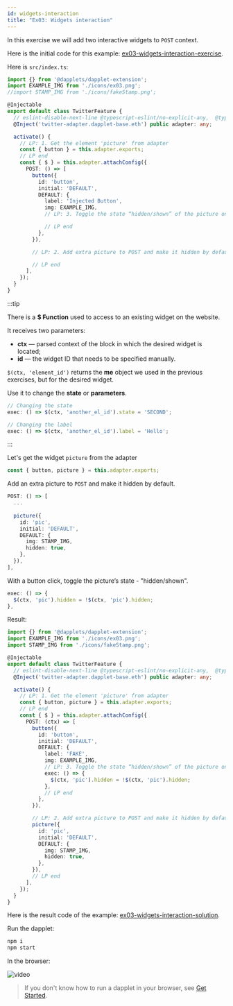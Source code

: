 ```yaml
---
id: widgets-interaction 
title: "Ex03: Widgets interaction"
---
```


In this exercise we will add two interactive widgets to `POST` context.

Here is the initial code for this example: [ex03-widgets-interaction-exercise](https://github.com/dapplets/dapplet-template/tree/ex03-widgets-interaction-exercise).

Here is `src/index.ts`:

```ts
import {} from '@dapplets/dapplet-extension';
import EXAMPLE_IMG from './icons/ex03.png';
//import STAMP_IMG from './icons/fakeStamp.png';

@Injectable
export default class TwitterFeature {
  // eslint-disable-next-line @typescript-eslint/no-explicit-any,  @typescript-eslint/explicit-module-boundary-types
  @Inject('twitter-adapter.dapplet-base.eth') public adapter: any;

  activate() {
    // LP: 1. Get the element 'picture' from adapter
    const { button } = this.adapter.exports;
    // LP end
    const { $ } = this.adapter.attachConfig({
      POST: () => [
        button({
          id: 'button',
          initial: 'DEFAULT',
          DEFAULT: {
            label: 'Injected Button',
            img: EXAMPLE_IMG,
            // LP: 3. Toggle the state “hidden/shown” of the picture on button click

            // LP end
          },
        }),

        // LP: 2. Add extra picture to POST and make it hidden by default

        // LP end
      ],
    });
  }
}
```

:::tip

There is a **$ Function** used to access to an existing widget on the website.

It receives two parameters:

* **ctx** — parsed context of the block in which the desired widget is located;
* **id** — the widget ID that needs to be specified manually.

`$(ctx, 'element_id')` returns the **me** object we used in the previous exercises, but for the desired widget.

Use it to change the **state** or **parameters**.

```ts
// Changing the state
exec: () => $(ctx, 'another_el_id').state = 'SECOND';

// Changing the label
exec: () => $(ctx, 'another_el_id').label = 'Hello';
```

:::

Let's get the widget `picture` from the adapter

```ts
const { button, picture } = this.adapter.exports;
```

Add an extra picture to `POST` and make it hidden by default.

```ts
POST: () => [
  ...
    
  picture({
    id: 'pic',
    initial: 'DEFAULT',
    DEFAULT: {
      img: STAMP_IMG,
      hidden: true,
    },
  }),
],
```

With a button click, toggle the picture’s state - "hidden/shown".

```ts
exec: () => {
  $(ctx, 'pic').hidden = !$(ctx, 'pic').hidden;
},
```

Result:

```ts
import {} from '@dapplets/dapplet-extension';
import EXAMPLE_IMG from './icons/ex03.png';
import STAMP_IMG from './icons/fakeStamp.png';

@Injectable
export default class TwitterFeature {
  // eslint-disable-next-line @typescript-eslint/no-explicit-any,  @typescript-eslint/explicit-module-boundary-types
  @Inject('twitter-adapter.dapplet-base.eth') public adapter: any;

  activate() {
    // LP: 1. Get the element 'picture' from adapter
    const { button, picture } = this.adapter.exports;
    // LP end
    const { $ } = this.adapter.attachConfig({
      POST: (ctx) => [
        button({
          id: 'button',
          initial: 'DEFAULT',
          DEFAULT: {
            label: 'FAKE',
            img: EXAMPLE_IMG,
            // LP: 3. Toggle the state “hidden/shown” of the picture on button click
            exec: () => {
              $(ctx, 'pic').hidden = !$(ctx, 'pic').hidden;
            },
            // LP end
          },
        }),

        // LP: 2. Add extra picture to POST and make it hidden by default
        picture({
          id: 'pic',
          initial: 'DEFAULT',
          DEFAULT: {
            img: STAMP_IMG,
            hidden: true,
          },
        }),
        // LP end
      ],
    });
  }
}
```

Here is the result code of the example: [ex03-widgets-interaction-solution](https://github.com/dapplets/dapplet-template/tree/ex03-widgets-interaction-solution).

Run the dapplet:

```bash
npm i
npm start
```

In the browser:

![video](/video/ex_3.gif)

> If you don't know how to run a dapplet in your browser, see [Get Started](/docs/get-started#11-connect-the-development-server-to-dapplet-extension).
